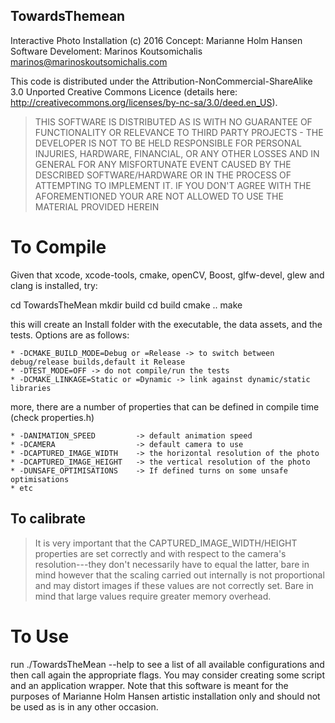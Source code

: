 ## TowardsThemean ##

Interactive Photo Installation (c) 2016
Concept: Marianne Holm Hansen
Software Develoment: Marinos Koutsomichalis <marinos@marinoskoutsomichalis.com>

This code is distributed under the Attribution-NonCommercial-ShareAlike 3.0 Unported Creative Commons Licence (details here: http://creativecommons.org/licenses/by-nc-sa/3.0/deed.en_US).

> THIS SOFTWARE IS DISTRIBUTED AS IS WITH NO GUARANTEE OF FUNCTIONALITY OR RELEVANCE TO THIRD PARTY PROJECTS - THE DEVELOPER IS NOT TO BE HELD RESPONSIBLE FOR PERSONAL INJURIES, HARDWARE, FINANCIAL, OR ANY OTHER LOSSES AND IN GENERAL FOR ANY MISFORTUNATE EVENT CAUSED BY THE DESCRIBED SOFTWARE/HARDWARE OR IN THE PROCESS OF ATTEMPTING TO IMPLEMENT IT. IF YOU DON'T AGREE WITH THE AFOREMENTIONED YOUR ARE NOT ALLOWED TO USE THE MATERIAL PROVIDED HEREIN

# To Compile #

Given that xcode, xcode-tools, cmake, openCV, Boost, glfw-devel, glew and clang is installed, try:

cd TowardsTheMean
mkdir build
cd build
cmake <OPTIONS> ..
make

this will create an Install folder with the executable, the data assets, and the tests. Options are as follows:

    * -DCMAKE_BUILD_MODE=Debug or =Release -> to switch between debug/release builds,default it Release
    * -DTEST_MODE=OFF -> do not compile/run the tests
	* -DCMAKE_LINKAGE=Static or =Dynamic -> link against dynamic/static libraries

more, there are a number of properties that can be defined in compile time (check properties.h)

	* -DANIMATION_SPEED			-> default animation speed
	* -DCAMERA	                -> default camera to use
	* -DCAPTURED_IMAGE_WIDTH    -> the horizontal resolution of the photo 
	* -DCAPTURED_IMAGE_HEIGHT   -> the vertical resolution of the photo 
	* -DUNSAFE_OPTIMISATIONS    -> If defined turns on some unsafe optimisations
	* etc
	
## To calibrate ##

> It is very important that the CAPTURED_IMAGE_WIDTH/HEIGHT properties are set correctly and with respect to the camera's resolution---they don't necessarily have to equal the latter, bare in mind however that the scaling carried out internally is not proportional and may distort images if these values are not correctly set. Bare in mind that large values require greater memory overhead. 

# To Use #

run ./TowardsTheMean --help to see a list of all available configurations and then call again the appropriate flags. You may consider creating some script and an application wrapper. Note that this software is meant for the purposes of Marianne Holm Hansen artistic installation only and should not be used as is in any other occasion. 
